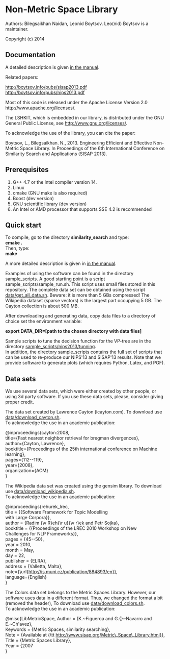 Non-Metric Space Library
=================

Authors: Bilegsaikhan Naidan, Leonid Boytsov. Leo(nid) Boytsov is a maintainer.  

Copyright (c) 2014

Documentation
-----------------------

A detailed description is given [in the manual](docs/manual.pdf).

Related papers:

http://boytsov.info/pubs/sisap2013.pdf  
http://boytsov.info/pubs/nips2013.pdf  

Most of this code is released under the
Apache License Version 2.0 http://www.apache.org/licenses/.

The LSHKIT, which is embedded in our library, is distributed under the GNU General Public License, see http://www.gnu.org/licenses/. 

To acknowledge the use of the library, you can cite the paper:

Boytsov, L., Bilegsaikhan. N., 2013. Engineering Efficient and Effective Non-Metric Space Library. In Proceedings of the 6th International Conference on Similarity Search and Applications (SISAP 2013).  

Prerequisites
-----------------------

1. G++ 4.7 or the Intel compiler version 14.
2. Linux
3. cmake (GNU make is also required)
5. Boost (dev version)
6. GNU scientific library (dev version)
7. An Intel or AMD processor that supports SSE 4.2 is recommended


Quick start
-----------------------

To compile, go to the directory **similarity_search** and type:  
**cmake .**  
Then, type:  
**make**   


A more detailed description is given in [in the manual](docs/manual.pdf).  

Examples of using the software can be found in the directory sample_scripts. A good starting point is a script sample_scripts/sample_run.sh. This script uses small files stored in this repository. The complete data set can be obtained using the script [data/get_all_data.sh](data/get_all_data.sh). Beware: it is more than 5 GBs compressed! The Wikipedia dataset (sparse vectors) is the largest part occupying 5 GB. The Cayton collection is about 500 MB.

After downloading and generating data, copy data files to a directory of choice set the environment variable:  

**export DATA_DIR=[path to the chosen directory with data files]**


Sample scripts to tune the decision function for the VP-tree are in the directory [sample_scripts/nips2013/tunning](sample_scripts/nips2013/tunning).   
In addition, the directory sample_scripts contains the full set of scripts that can be used to re-produce our NIPS'13 and SISAP'13 results.  Note that we provide software to generate plots (which requires Python, Latex, and PGF).   


Data sets
-----------------------

We use several data sets, which were either created by other people,
or using 3d party software. If you use these data sets, please, consider
giving proper credit.

The data set created by Lawrence Cayton (lcayton.com).
To download use [data/download_cayton.sh](data/download_cayton.sh).  
To acknowledge the use in an academic publication:

@inproceedings{cayton:2008,  
    title={Fast nearest neighbor retrieval for bregman divergences},  
    author={Cayton, Lawrence},   
    booktitle={Proceedings of the 25th international conference on Machine learning},  
    pages={112--119},   
    year={2008},   
    organization={ACM}  
}  

The Wikipedia data set was created using the gensim library.
To download use [data/download_wikipedia.sh](data/download_wikipedia.sh).     
To acknowledge the use in an academic publication:

@inproceedings{rehurek_lrec,  
    title = {{Software Framework for Topic Modelling   
            with Large Corpora}},  
    author = {Radim {\v R}eh{\r u}{\v r}ek and Petr Sojka},  
    booktitle = {{Proceedings of the LREC 2010 Workshop on New  
                Challenges for NLP Frameworks}},  
    pages = {45--50},  
    year = 2010,  
    month = May,  
    day = 22,  
    publisher = {ELRA},  
    address = {Valletta, Malta},  
    note={\url{http://is.muni.cz/publication/884893/en}},  
    language={English}  
}  

The Colors data set belongs to the Metric Spaces Library.
However, our software uses data in a different format.
Thus, we changed the format a bit (removed the header),
To download use [data/download_colors.sh](data/download_colors.sh).   
To acknowledge the use in an academic publication:

@misc{LibMetricSpace, 
    Author = {K.~Figueroa and G.{}~Navarro and E.~Ch\'avez},  
    Keywords = {Metric Spaces, similarity searching},  
    Note = {Available at {\tt http://www.sisap.org/Metric\_Space\_Library.html}},  
    Title = {Metric Spaces Library},  
    Year = {2007  
} 





